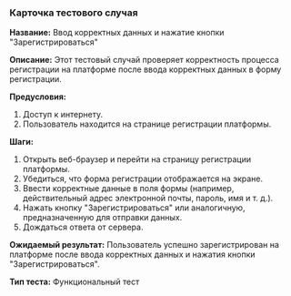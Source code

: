 ### Карточка тестового случая

**Название:** Ввод корректных данных и нажатие кнопки "Зарегистрироваться"

**Описание:**
Этот тестовый случай проверяет корректность процесса регистрации на платформе после ввода корректных данных в форму
регистрации.

**Предусловия:**

1. Доступ к интернету.
2. Пользователь находится на странице регистрации платформы.

**Шаги:**

1. Открыть веб-браузер и перейти на страницу регистрации платформы.
2. Убедиться, что форма регистрации отображается на экране.
3. Ввести корректные данные в поля формы (например, действительный адрес электронной почты, пароль, имя и т. д.).
4. Нажать кнопку "Зарегистрироваться" или аналогичную, предназначенную для отправки данных.
5. Дождаться ответа от сервера.

**Ожидаемый результат:**
Пользователь успешно зарегистрирован на платформе после ввода корректных данных и нажатия кнопки "Зарегистрироваться".

**Тип теста:** Функциональный тест

